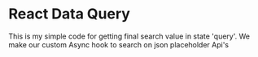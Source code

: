 # React Data Query

This is my simple code for getting final search value in state 'query'. We make our custom Async hook to search on json placeholder Api's
